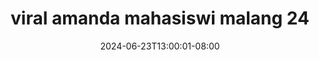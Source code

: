 --- 
title: "viral amanda mahasiswi malang  24"
description: "streaming  video bokep viral amanda mahasiswi malang  24 yandex    "
date: 2024-06-23T13:00:01-08:00
file_code: "qfcfcsb3fv99"
draft: false
cover: "qtbfyhug51mny3hz.jpg"
tags: ["viral", "amanda", "mahasiswi", "malang", "bokep-indo", "bokep-viral", "bokep-ig"]
length: 495
fld_id: "1483131"
foldername: "Amanda mahasiswi malang"
categories: ["Amanda mahasiswi malang"]
views: 0
---